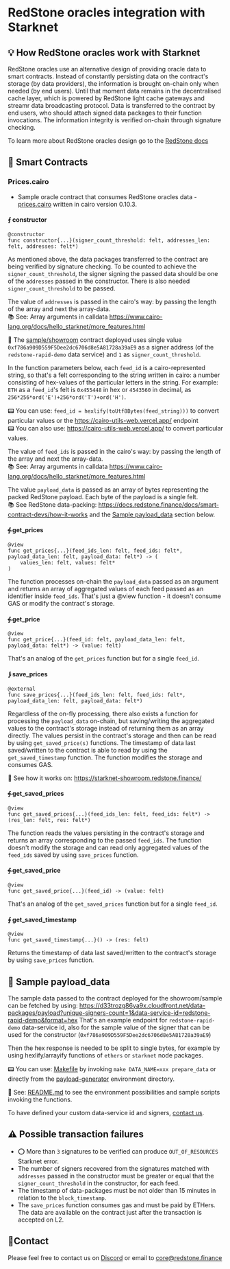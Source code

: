 # RedStone oracles integration with Starknet

## 💡 How RedStone oracles work with Starknet

RedStone oracles use an alternative design of providing oracle data to smart contracts. Instead of constantly persisting
data on the contract's storage (by data providers), the information is brought on-chain only when needed (by end users).
Until that moment data remains in the decentralised cache layer, which is powered by RedStone light cache gateways and
streamr data broadcasting protocol. Data is transferred to the contract by end users, who should attach signed data
packages to their function invocations. The information integrity is verified on-chain through signature checking.

To learn more about RedStone oracles design go to the [RedStone docs](https://docs.redstone.finance/docs/introduction)

## 📄 Smart Contracts

### Prices.cairo

- Sample oracle contract that consumes RedStone oracles data - [prices.cairo](prices.cairo) written in cairo version
  0.10.3.

#### ⨐ constructor

```
@constructor
func constructor{...}(signer_count_threshold: felt, addresses_len: felt, addresses: felt*)
```

As mentioned above, the data packages transferred to the contract are being verified by signature checking.
To be counted to achieve the ```signer_count_threshold```, the signer signing the passed data
should be one of the ```addresses``` passed in the constructor.
There is also needed ```signer_count_threshold``` to be passed.

The value of ```addresses``` is passed in the cairo's way: by passing the length of the array and next the array-data.
<br />
📚 See: Array arguments in calldata https://www.cairo-lang.org/docs/hello_starknet/more_features.html

📖
The [sample/showroom](https://testnet.starkscan.co/contract/0x03a4732136f974a250bf7d95683af13b05a4d605d3f3390469f6178448a73ae1)
contract deployed uses single value ```0xf786a909D559F5Dee2dc6706d8e5A81728a39aE9```
as a signer address (of the ```redstone-rapid-demo``` data service) and ```1``` as ```signer_count_threshold```.

In the function parameters below, each ```feed_id``` is a cairo-represented string, so that's a felt corresponding to
the string written in cairo:
a number consisting of hex-values of the particular letters in the string. For example:
```ETH``` as a ```feed_id```'s felt is ```0x455448``` in hex or ```4543560``` in decimal,
as ```256*256*ord('E')+256*ord('T')+ord('H')```.
<br />

📟 You can use: `feed_id = hexlify(toUtf8Bytes(feed_string)))` to convert particular values or
the https://cairo-utils-web.vercel.app/ endpoint<br />
📟 You can also use: https://cairo-utils-web.vercel.app/ to convert particular values. <br />

The value of ```feed_ids``` is passed in the cairo's way: by passing the length of the array and next the array-data.
<br />
📚 See: Array arguments in calldata https://www.cairo-lang.org/docs/hello_starknet/more_features.html
<br />

The value ```payload_data``` is passed as an array of bytes representing the packed RedStone payload. Each byte of the
payload is a single felt.
<br />
📚 See RedStone data-packing: https://docs.redstone.finance/docs/smart-contract-devs/how-it-works
and the [Sample payload_data](#-sample-payload_data) section below.

#### ⨗ get_prices

```
@view 
func get_prices{...}(feed_ids_len: felt, feed_ids: felt*, payload_data_len: felt, payload_data: felt*) -> (
    values_len: felt, values: felt*
)
```

The function processes on-chain the ```payload_data``` passed as an argument
and returns an array of aggregated values of each feed passed as an identifier inside ```feed_ids```.
That's just a @view function - it doesn't consume GAS or modify the contract's storage.

#### ⨗ get_price

```
@view
func get_price{...}(feed_id: felt, payload_data_len: felt, payload_data: felt*) -> (value: felt) 
```

That's an analog of the ```get_prices``` function but for a single ```feed_id```.

#### ⨒ save_prices

```
@external
func save_prices{...}(feed_ids_len: felt, feed_ids: felt*, payload_data_len: felt, payload_data: felt*)
```

Regardless of the on-fly processing, there also exists a function for processing the ```payload_data``` on-chain, but
saving/writing
the aggregated values to the contract's storage instead of returning them as an array directly. The values persist in
the contract's storage
and then can be read by using ```get_saved_price(s)``` functions.
The timestamp of data last saved/written to the contract is able to read by using the ```get_saved_timestamp```
function.
The function modifies the storage and consumes GAS.

📖 See how it works on: https://starknet-showroom.redstone.finance/

#### ⨗ get_saved_prices

```
@view
func get_saved_prices{...}(feed_ids_len: felt, feed_ids: felt*) -> (res_len: felt, res: felt*)
```

The function reads the values persisting in the contract's storage and returns an array corresponding to the
passed ```feed_ids```.
The function doesn't modify the storage and can read only aggregated values of the ```feed_ids``` saved by
using ```save_prices``` function.

#### ⨗ get_saved_price

```
@view
func get_saved_price{...}(feed_id) -> (value: felt)
```

That's an analog of the ```get_saved_prices``` function but for a single ```feed_id```.

#### ∮ get_saved_timestamp

```
@view
func get_saved_timestamp{...}() -> (res: felt)
```

Returns the timestamp of data last saved/written to the contract's storage by using ```save_prices``` function.

## 📖 Sample payload_data

The sample data passed to the contract deployed for the showroom/sample can be fetched by using:
https://d33trozg86ya9x.cloudfront.net/data-packages/payload?unique-signers-count=1&data-service-id=redstone-rapid-demo&format=hex
That's an example endpoint for `redstone-rapid-demo` data-service id, also for the sample value of the signer that can
be used for the constructor (`0xf786a909D559F5Dee2dc6706d8e5A81728a39aE9`)

Then the hex response is needed to be split to single bytes, for example by using hexlify/arrayify functions
of ```ethers``` or ```starknet``` node packages.

📟 You can use: [Makefile](../../../../sdk/scripts/payload-generator/Makefile)  by
invoking ```make DATA_NAME=xxx prepare_data``` or
directly from the  [payload-generator](../../../../sdk/scripts/payload-generator) environment directory.

📖 See: [README.md](../../README.md) to see the environment possibilities and sample scripts invoking the functions.

[//]: # (You can fetch also the utf-encoded raw-bytes format of the payload by using: https://d33trozg86ya9x.cloudfront.net/data-packages/payload?unique-signers-count=1&data-service-id=redstone-rapid-demo&format=raw)

To have defined your custom data-service id and signers, [contact us](#contact).

## ⚠ Possible transaction failures

* ⭕ More than ```3``` signatures to be verified can produce ```OUT_OF_RESOURCES``` Starknet error.
* The number of signers recovered from the signatures matched with ```addresses``` passed in the constructor
  must be greater or equal that the ```signer_count_threshold``` in the constructor, for each feed.
* The timestamp of data-packages must be not older than 15 minutes in relation to the ```block_timestamp```.
* The ```save_prices``` function consumes gas and must be paid by ETHers. The data are available on the contract just
  after the transaction is accepted on L2.

## 🙋‍Contact

Please feel free to contact us on [Discord](https://redstone.finance/discord) or email to core@redstone.finance
